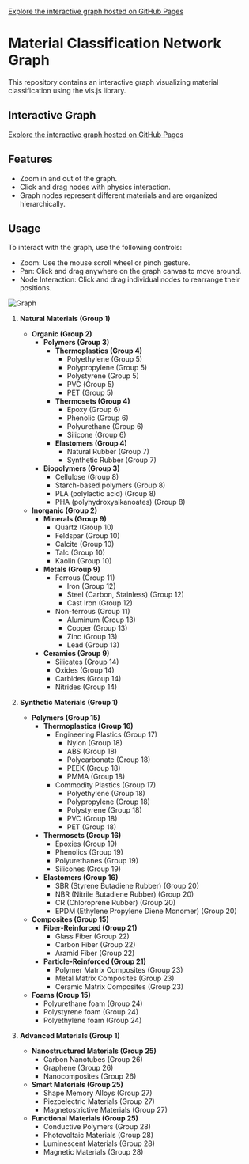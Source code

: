 <a href="https://cbgithub7.github.io/Material-Classification-Network-Graph/github_pages/index.html" target="_blank">Explore the interactive graph hosted on GitHub Pages</a>

# Material Classification Network Graph

This repository contains an interactive graph visualizing material classification using the vis.js library.

## Interactive Graph

<a href="https://cbgithub7.github.io/Material-Classification-Network-Graph/github_pages/index.html" target="_blank">Explore the interactive graph hosted on GitHub Pages</a>

## Features

- Zoom in and out of the graph.
- Click and drag nodes with physics interaction.
- Graph nodes represent different materials and are organized hierarchically.

## Usage

To interact with the graph, use the following controls:
- Zoom: Use the mouse scroll wheel or pinch gesture.
- Pan: Click and drag anywhere on the graph canvas to move around.
- Node Interaction: Click and drag individual nodes to rearrange their positions.

![Graph](https://cbgithub7.github.io/Material-Classification-Network-Graph/graph.png)

1. **Natural Materials (Group 1)**
   - **Organic (Group 2)**
     - **Polymers (Group 3)**
       - **Thermoplastics (Group 4)**
         - Polyethylene (Group 5)
         - Polypropylene (Group 5)
         - Polystyrene (Group 5)
         - PVC (Group 5)
         - PET (Group 5)
       - **Thermosets (Group 4)**
         - Epoxy (Group 6)
         - Phenolic (Group 6)
         - Polyurethane (Group 6)
         - Silicone (Group 6)
       - **Elastomers (Group 4)**
         - Natural Rubber (Group 7)
         - Synthetic Rubber (Group 7)
     - **Biopolymers (Group 3)**
       - Cellulose (Group 8)
       - Starch-based polymers (Group 8)
       - PLA (polylactic acid) (Group 8)
       - PHA (polyhydroxyalkanoates) (Group 8)
   - **Inorganic (Group 2)**
     - **Minerals (Group 9)**
       - Quartz (Group 10)
       - Feldspar (Group 10)
       - Calcite (Group 10)
       - Talc (Group 10)
       - Kaolin (Group 10)
     - **Metals (Group 9)**
       - Ferrous (Group 11)
         - Iron (Group 12)
         - Steel (Carbon, Stainless) (Group 12)
         - Cast Iron (Group 12)
       - Non-ferrous (Group 11)
         - Aluminum (Group 13)
         - Copper (Group 13)
         - Zinc (Group 13)
         - Lead (Group 13)
     - **Ceramics (Group 9)**
       - Silicates (Group 14)
       - Oxides (Group 14)
       - Carbides (Group 14)
       - Nitrides (Group 14)

2. **Synthetic Materials (Group 1)**
   - **Polymers (Group 15)**
     - **Thermoplastics (Group 16)**
       - Engineering Plastics (Group 17)
         - Nylon (Group 18)
         - ABS (Group 18)
         - Polycarbonate (Group 18)
         - PEEK (Group 18)
         - PMMA (Group 18)
       - Commodity Plastics (Group 17)
         - Polyethylene (Group 18)
         - Polypropylene (Group 18)
         - Polystyrene (Group 18)
         - PVC (Group 18)
         - PET (Group 18)
     - **Thermosets (Group 16)**
       - Epoxies (Group 19)
       - Phenolics (Group 19)
       - Polyurethanes (Group 19)
       - Silicones (Group 19)
     - **Elastomers (Group 16)**
       - SBR (Styrene Butadiene Rubber) (Group 20)
       - NBR (Nitrile Butadiene Rubber) (Group 20)
       - CR (Chloroprene Rubber) (Group 20)
       - EPDM (Ethylene Propylene Diene Monomer) (Group 20)
   - **Composites (Group 15)**
     - **Fiber-Reinforced (Group 21)**
       - Glass Fiber (Group 22)
       - Carbon Fiber (Group 22)
       - Aramid Fiber (Group 22)
     - **Particle-Reinforced (Group 21)**
       - Polymer Matrix Composites (Group 23)
       - Metal Matrix Composites (Group 23)
       - Ceramic Matrix Composites (Group 23)
   - **Foams (Group 15)**
     - Polyurethane foam (Group 24)
     - Polystyrene foam (Group 24)
     - Polyethylene foam (Group 24)

3. **Advanced Materials (Group 1)**
   - **Nanostructured Materials (Group 25)**
     - Carbon Nanotubes (Group 26)
     - Graphene (Group 26)
     - Nanocomposites (Group 26)
   - **Smart Materials (Group 25)**
     - Shape Memory Alloys (Group 27)
     - Piezoelectric Materials (Group 27)
     - Magnetostrictive Materials (Group 27)
   - **Functional Materials (Group 25)**
     - Conductive Polymers (Group 28)
     - Photovoltaic Materials (Group 28)
     - Luminescent Materials (Group 28)
     - Magnetic Materials (Group 28)

